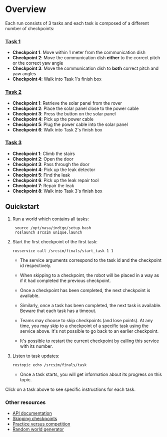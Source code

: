 # Overview

Each run consists of 3 tasks and each task is composed of a different number of
checkpoints:

### [Task 1](https://bitbucket.org/osrf/srcsim/wiki/finals_task1)

* **Checkpoint 1**: Move within 1 meter from the communication dish
* **Checkpoint 2**: Move the communication dish **either** to the correct pitch or the correct yaw angle
* **Checkpoint 3**: Move the communication dish to **both** correct pitch and yaw angles
* **Checkpoint 4**: Walk into Task 1's finish box

### [Task 2](https://bitbucket.org/osrf/srcsim/wiki/finals_task2)

* **Checkpoint 1**: Retrieve the solar panel from the rover
* **Checkpoint 2**: Place the solar panel close to the power cable
* **Checkpoint 3**: Press the button on the solar panel
* **Checkpoint 4**: Pick up the power cable
* **Checkpoint 5**: Plug the power cable into the solar panel
* **Checkpoint 6**: Walk into Task 2's finish box

### [Task 3](https://bitbucket.org/osrf/srcsim/wiki/finals_task3)

* **Checkpoint 1**: Climb the stairs
* **Checkpoint 2**: Open the door
* **Checkpoint 3**: Pass through the door
* **Checkpoint 4**: Pick up the leak detector
* **Checkpoint 5**: Find the leak
* **Checkpoint 6**: Pick up the leak repair tool
* **Checkpoint 7**: Repair the leak
* **Checkpoint 8**: Walk into Task 3's finish box

## Quickstart

1. Run a world which contains all tasks:

        source /opt/nasa/indigo/setup.bash
        roslaunch srcsim unique.launch


1. Start the first checkpoint of the first task:

    ```
    rosservice call /srcsim/finals/start_task 1 1
    ```

    * The service arguments correspond to the task id and the checkpoint id
    respectively.

    * When skipping to a checkpoint, the robot will be placed in a way as if
      it had completed the previous checkpoint.

    * Once a checkpoint has been completed, the next checkpoint is available.

    * Similarly, once a task has been completed, the next task is available.
    Beware that each task has a timeout.

    * Teams may choose to skip checkpoints (and lose points). At any time, you may
    skip to a checkpoint of a specific task using the service above. It's not
    possible to go back to an earlier checkpoint.

    * It's possible to restart the current checkpoint by calling this service with
    its number.

1. Listen to task updates:

    ```
    rostopic echo /srcsim/finals/task
    ```

    * Once a task starts, you will get information about its progress on this
    topic.

Click on a task above to see specific instructions for each task.

### Other resources

* [API documentation](https://bitbucket.org/osrf/srcsim/wiki/api)
* [Skipping checkpoints](https://bitbucket.org/osrf/srcsim/wiki/skip_summary)
* [Practice versus competition](https://bitbucket.org/osrf/srcsim/wiki/practice_vs_competition)
* [Random world generator](https://bitbucket.org/osrf/srcsim/wiki/world_generator)